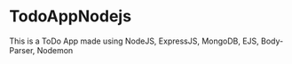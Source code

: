 # TodoAppNodejs
This is a ToDo App made using NodeJS, ExpressJS, MongoDB, EJS, Body-Parser, Nodemon
